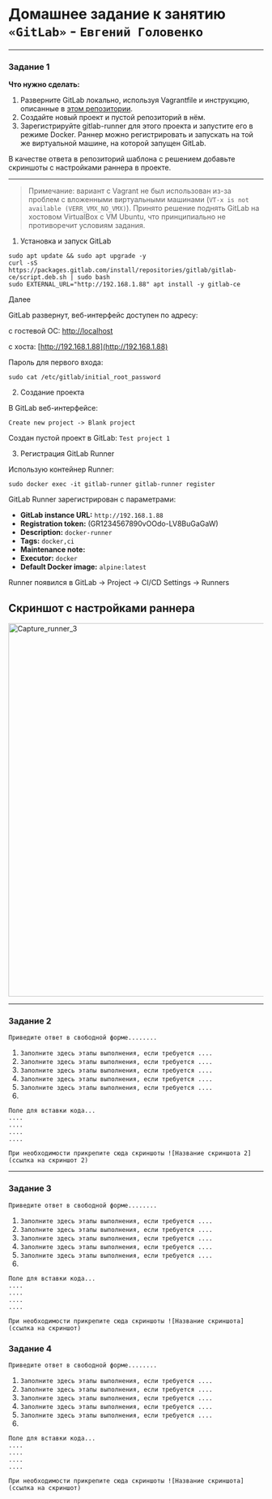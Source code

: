 # Домашнее задание к занятию `«GitLab»` - `Евгений Головенко`

---

### Задание 1

**Что нужно сделать:**

1. Разверните GitLab локально, используя Vagrantfile и инструкцию, описанные в [этом репозитории](https://github.com/netology-code/sdvps-materials/tree/main/gitlab).   
2. Создайте новый проект и пустой репозиторий в нём.
3. Зарегистрируйте gitlab-runner для этого проекта и запустите его в режиме Docker. Раннер можно регистрировать и запускать на той же виртуальной машине, на которой запущен GitLab.

В качестве ответа в репозиторий шаблона с решением добавьте скриншоты с настройками раннера в проекте.

---

> Примечание: вариант с Vagrant не был использован из-за проблем с вложенными виртуальными машинами (`VT-x is not available (VERR_VMX_NO_VMX)`). Принято решение поднять GitLab на хостовом VirtualBox с VM Ubuntu, что принципиально не противоречит условиям задания.

1. Установка и запуск GitLab



```
sudo apt update && sudo apt upgrade -y
curl -sS https://packages.gitlab.com/install/repositories/gitlab/gitlab-ce/script.deb.sh | sudo bash
sudo EXTERNAL_URL="http://192.168.1.88" apt install -y gitlab-ce
```

Далее 

GitLab развернут, веб-интерфейс доступен по адресу:  

с гостевой ОС: [http://localhost](http://localhost)

с хоста: [http://192.168.1.88](http://192.168.1.88)

Пароль для первого входа:

```
sudo cat /etc/gitlab/initial_root_password
```

2. Создание проекта
   
В GitLab веб-интерфейсе:

`Create new project -> Blank project`

Создан пустой проект в GitLab: `Test project 1`

3. Регистрация GitLab Runner

Использую контейнер Runner:

```
sudo docker exec -it gitlab-runner gitlab-runner register
```

GitLab Runner зарегистрирован с параметрами:

- **GitLab instance URL:** `http://192.168.1.88`  
- **Registration token:** (GR1234567890vOOdo-LV8BuGaGaW)  
- **Description:** `docker-runner`  
- **Tags:** `docker,ci`  
- **Maintenance note:**   
- **Executor:** `docker`  
- **Default Docker image:** `alpine:latest`  

Runner появился в GitLab -> Project -> CI/CD Settings -> Runners 

## Скриншот с настройками раннера

<img width="914" height="736" alt="Capture_runner_3" src="https://github.com/user-attachments/assets/1238a4ed-0424-4a5e-8ed1-dc06c533dc27" />


---

### Задание 2

`Приведите ответ в свободной форме........`

1. `Заполните здесь этапы выполнения, если требуется ....`
2. `Заполните здесь этапы выполнения, если требуется ....`
3. `Заполните здесь этапы выполнения, если требуется ....`
4. `Заполните здесь этапы выполнения, если требуется ....`
5. `Заполните здесь этапы выполнения, если требуется ....`
6. 

```
Поле для вставки кода...
....
....
....
....
```

`При необходимости прикрепитe сюда скриншоты
![Название скриншота 2](ссылка на скриншот 2)`


---

### Задание 3

`Приведите ответ в свободной форме........`

1. `Заполните здесь этапы выполнения, если требуется ....`
2. `Заполните здесь этапы выполнения, если требуется ....`
3. `Заполните здесь этапы выполнения, если требуется ....`
4. `Заполните здесь этапы выполнения, если требуется ....`
5. `Заполните здесь этапы выполнения, если требуется ....`
6. 

```
Поле для вставки кода...
....
....
....
....
```

`При необходимости прикрепитe сюда скриншоты
![Название скриншота](ссылка на скриншот)`

### Задание 4

`Приведите ответ в свободной форме........`

1. `Заполните здесь этапы выполнения, если требуется ....`
2. `Заполните здесь этапы выполнения, если требуется ....`
3. `Заполните здесь этапы выполнения, если требуется ....`
4. `Заполните здесь этапы выполнения, если требуется ....`
5. `Заполните здесь этапы выполнения, если требуется ....`
6. 

```
Поле для вставки кода...
....
....
....
....
```

`При необходимости прикрепитe сюда скриншоты
![Название скриншота](ссылка на скриншот)`
